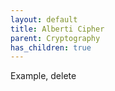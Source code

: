 ```yaml
---
layout: default
title: Alberti Cipher
parent: Cryptography
has_children: true
---
```


Example, delete